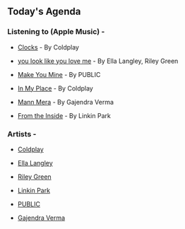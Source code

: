 ## Today's Agenda

### Listening to (Apple Music) - 

- [Clocks](https://music.apple.com/in/album/clocks/1122775993?i=1122776156) - By Coldplay

- [you look like you love me](https://music.apple.com/in/album/you-look-like-you-love-me/1749121114?i=1749121123) - By Ella Langley, Riley Green

- [Make You Mine](https://music.apple.com/in/album/make-you-mine/1474871026?i=1474871034) - By PUBLIC 

- [In My Place](https://music.apple.com/in/album/in-my-place/1122775993?i=1122776153) - By Coldplay

- [Mann Mera](https://music.apple.com/in/album/mann-mera/1614802625?i=1614803062) - By Gajendra Verma

- [From the Inside](https://music.apple.com/in/album/from-the-inside/528435845?i=528437027) - By Linkin Park

### Artists -

- [Coldplay](https://music.apple.com/in/artist/coldplay/471744)

- [Ella Langley](https://music.apple.com/in/artist/ella-langley/1384373733)

- [Riley Green](https://music.apple.com/in/artist/riley-green/662432971)

- [Linkin Park](https://music.apple.com/in/artist/linkin-park/148662)

- [PUBLIC](https://music.apple.com/in/artist/public/280973500)

- [Gajendra Verma](https://music.apple.com/in/artist/gajendra-verma/523490730)